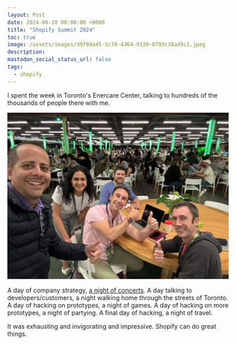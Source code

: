 ```yaml
---
layout: Post
date: 2024-06-28 00:00:00 +0000
title: "Shopify Summit 2024"
toc: true
image: /assets/images/d9f08a45-5c70-4364-9130-0793c38ad9c1.jpeg
description: 
mastodon_social_status_url: false
tags: 
  - shopify
---
```




I spent the week in Toronto's Enercare Center, talking to hundreds of the thousands of people there with me.

![IMG_3257](/assets/images/d9f08a45-5c70-4364-9130-0793c38ad9c1.jpeg)

A day of company strategy, [a night of concerts](/blog/attending/the-roots-weezer-girl-talk-at-budweiser-stage). A day talking to developers/customers, a night walking home through the streets of Toronto. A day of hacking on prototypes, a night of games. A day of hacking on more prototypes, a night of partying. A final day of hacking, a night of travel.

It was exhausting and invigorating and impressive. Shopify can do great things.
